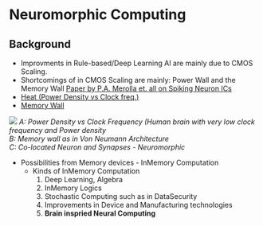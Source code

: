# Neuromorphic Computing

## Background
+ Improvments in Rule-based/Deep Learning AI are mainly due to CMOS Scaling.
+ Shortcomings of in CMOS Scaling are mainly: Power Wall and the Memory Wall
[Paper by P.A. Merolla et. all on Spiking Neuron ICs](https://science.sciencemag.org/content/345/6197/668.full)
+ [Heat (Power Density vs Clock freq.)](https://science.sciencemag.org/content/sci/345/6197/668/F1.large.jpg?width=800&height=600&carousel=1)
+ [Memory Wall](https://www.researchgate.net/publication/328701744_The_Roadmap_to_Realizing_Memristive_Three-dimensional_Neuromorphic_Computing_System)

![](https://science.sciencemag.org/content/sci/345/6197/668/F1.large.jpg?width=800&height=600&carousel=1)
*A: Power Density vs Clock Frequency (Human brain with very low clock frequency and Power density\
B: Memory wall as in Von Neumann Architecture\
C: Co-located Neuron and Synapses - Neuromorphic*

+ Possibilities from Memory devices - InMemory Computation
  - Kinds of InMemory Computation 
    1. Deep Learning, Algebra
    2. InMemory Logics
    3. Stochastic Computing such as in DataSecurity
    4. Improvements in Device and Manufacturing technologies
    5. **Brain inspried Neural Computing**


